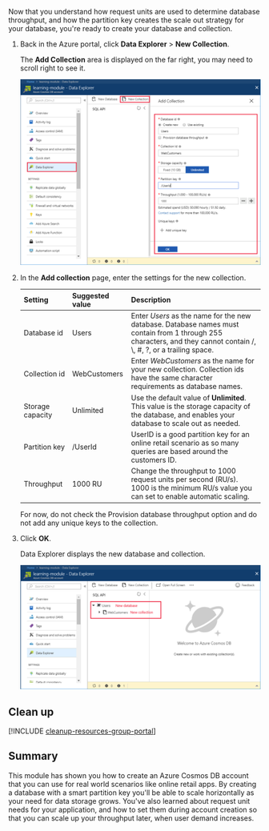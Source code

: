 Now that you understand how request units are used to determine database throughput, and how the partition key creates the scale out strategy for your database, you're ready to create your database and collection.

1. Back in the Azure portal, click **Data Explorer** > **New Collection**.
    
    The **Add Collection** area is displayed on the far right, you may need to scroll right to see it.

    ![The Azure portal Data Explorer, Add Collection blade](../media/5-create-a-database-and-collection/azure-cosmosdb-data-explorer.png)

2. In the **Add collection** page, enter the settings for the new collection.

    Setting|Suggested value|Description
    ---|---|---
    Database id|Users|Enter *Users* as the name for the new database. Database names must contain from 1 through 255 characters, and they cannot contain /, \\, #, ?, or a trailing space.
    Collection id|WebCustomers|Enter *WebCustomers* as the name for your new collection. Collection ids have the same character requirements as database names.
    Storage capacity| Unlimited |Use the default value of **Unlimited**. This value is the storage capacity of the database, and enables your database to scale out as needed.
    Partition key|/UserId|UserID is a good partition key for an online retail scenario as so many queries are based around the customers ID.
    Throughput|1000 RU|Change the throughput to 1000 request units per second (RU/s). 1000 is the minimum RU/s value you can set to enable automatic scaling.
    
    For now, do not check the Provision database throughput option and do not add any unique keys to the collection. 
    
3. Click **OK**.

    Data Explorer displays the new database and collection.

    ![The Azure portal Data Explorer, showing the new database and collection](../media/5-create-a-database-and-collection/azure-cosmos-db-new-collection.png)

## Clean up

[!INCLUDE [cleanup-resources-group-portal](../../../includes/cleanup-resources-group-portal.md)]

## Summary

This module has shown you how to create an Azure Cosmos DB account that you can use for real world scenarios like online retail apps. By creating a database with a smart partition key you'll be able to scale horizontally as your need for data storage grows. You've also learned about request unit needs for your application, and how to set them during account creation so that you can scale up your throughput later, when user demand increases.